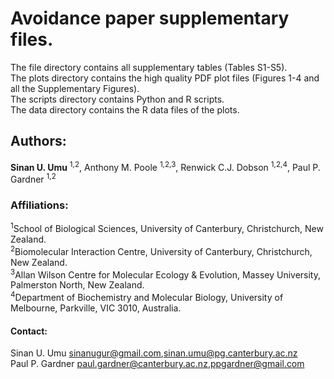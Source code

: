 # Avoidance paper supplementary files.

The file directory contains all supplementary tables (Tables S1-S5).  
The plots directory contains the high quality PDF plot files (Figures 1-4 and all the Supplementary Figures).  
The scripts directory contains Python and R scripts.  
The data directory contains the R data files of the plots.




## Authors: 	 	 	
<strong>Sinan U. Umu</strong> <sup>1,2</sup>, Anthony M. Poole <sup>1,2,3</sup>, Renwick C.J. Dobson <sup>1,2,4</sup>, Paul P. Gardner <sup>1,2</sup>

### Affiliations: 	 	
<sup>1</sup>School of Biological Sciences, University of Canterbury, Christchurch, New Zealand.  
<sup>2</sup>Biomolecular Interaction Centre, University of Canterbury, Christchurch, New Zealand.  
<sup>3</sup>Allan Wilson Centre for Molecular Ecology & Evolution, Massey University, Palmerston North, New Zealand.  
<sup>4</sup>Department of Biochemistry and Molecular Biology, University of Melbourne, Parkville, VIC 3010, Australia.  

#### Contact:  
Sinan U. Umu sinanugur@gmail.com,sinan.umu@pg.canterbury.ac.nz  
Paul P. Gardner paul.gardner@canterbury.ac.nz,ppgardner@gmail.com  
